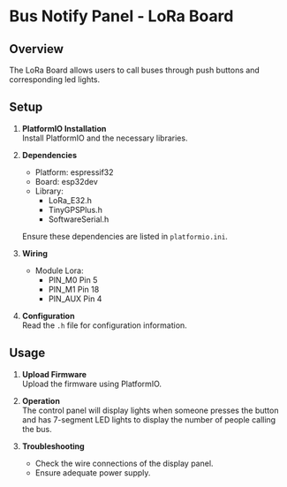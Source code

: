 # Bus Notify Panel - LoRa Board

## Overview
The LoRa Board allows users to call buses through push buttons and corresponding led lights.

## Setup
1. **PlatformIO Installation**  
   Install PlatformIO and the necessary libraries.

2. **Dependencies**  
   - Platform: espressif32
   - Board: esp32dev
   - Library:
     + LoRa_E32.h
     + TinyGPSPlus.h
     + SoftwareSerial.h

   Ensure these dependencies are listed in `platformio.ini`.

3. **Wiring**
   - Module Lora:
     + PIN_M0    Pin 5
     + PIN_M1    Pin 18
     + PIN_AUX   Pin 4
4. **Configuration**  
   Read the `.h` file for configuration information.

## Usage
1. **Upload Firmware**  
   Upload the firmware using PlatformIO.

2. **Operation**  
   The control panel will display lights when someone presses the button and has 7-segment LED lights to display the number of people calling the bus.

3. **Troubleshooting**
   - Check the wire connections of the display panel.
   - Ensure adequate power supply.
